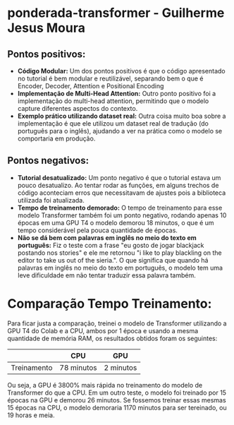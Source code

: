 # ponderada-transformer - Guilherme Jesus Moura

## Pontos positivos:
- **Código Modular:** Um dos pontos positivos é que o código apresentado no tutorial é bem modular e reutilizável, separando bem o que é Encoder, Decoder, Attention e Positional Encoding 
- **Implementação de Multi-Head Attention:** Outro ponto positivo foi a implementação do multi-head attention, permitindo que o modelo capture diferentes aspectos do contexto.
- **Exemplo prático utilizando dataset real:** Outra coisa muito boa sobre a implementação é que ele utilizou um dataset real de tradução (do português para o inglês), ajudando a ver na prática como o modelo se comportaria em produção.

## Pontos negativos:
- **Tutorial desatualizado:** Um ponto negativo é que o tutorial estava um pouco desatualizo. Ao tentar rodar as funções, em alguns trechos de código aconteciam erros que necessitavam de ajustes pois a biblioteca utilizada foi atualizada.
- **Tempo de treinamento demorado:** O tempo de treinamento para esse modelo Transformer também foi um ponto negativo, rodando apenas 10 épocas em uma GPU T4 o modelo demorou 18 minutos, o que é um tempo considerável pela pouca quantidade de épocas.
- **Não se dá bem com palavras em inglês no meio do texto em português:** Fiz o teste com a frase "eu gosto de jogar blackjack postando nos stories" e ele me retornou "i like to play blackling on the editor to take us out of the sieria.". O que significa que quando há palavras em inglês no meio do texto em português, o modelo tem uma leve dificuldade em não tentar traduzir essa palavra também.

# Comparação Tempo Treinamento:
Para ficar justa a comparação, treinei o modelo de Transformer utilizando a GPU T4 do Colab e a CPU, ambos por 1 época e usando a mesma quantidade de memória RAM, os resultados obtidos foram os seguintes:

|   | CPU | GPU      |
|-------|-------|------------|
| Treinamento   | 78 minutos    | 2 minutos  |

Ou seja, a GPU é 3800% mais rápida no treinamento do modelo de Transformer do que a CPU.
Em um outro teste, o modelo foi treinado por 15 épocas na GPU e demorou 26 minutos. Se fossemos treinar essas mesmas 15 épocas na CPU, o modelo demoraria 1170 minutos para ser tereinado, ou 19 horas e meia.